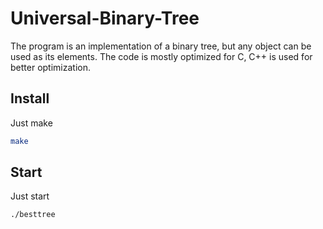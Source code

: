 # Universal-Binary-Tree 

The program is an implementation of a binary tree, but any object can be used as its elements. The code is mostly optimized for C, C++ is used for better optimization.

## Install
Just make
```bash
make
```
## Start
Just start
```bash
./besttree
```